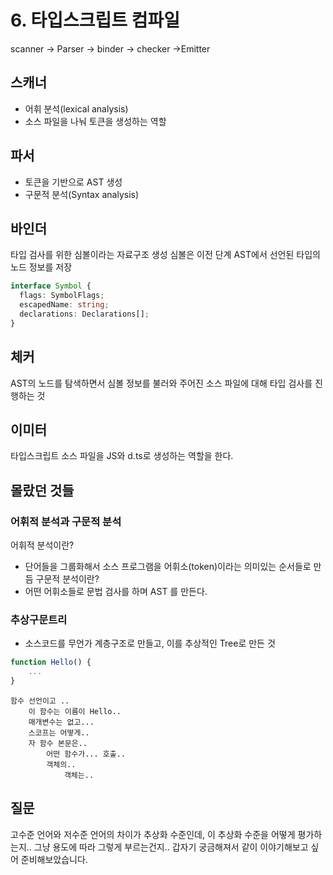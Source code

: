 # 6. 타입스크립트 컴파일

scanner -> Parser -> binder -> checker ->Emitter

## 스캐너

- 어휘 분석(lexical analysis)
- 소스 파일을 나눠 토큰을 생성하는 역할

## 파서

- 토큰을 기반으로 AST 생성
- 구문적 분석(Syntax analysis)

## 바인더

타입 검사를 위한 심볼이라는 자료구조 생성
심볼은 이전 단계 AST에서 선언된 타입의 노드 정보를 저장

```ts
interface Symbol {
  flags: SymbolFlags;
  escapedName: string;
  declarations: Declarations[];
}
```

## 체커

AST의 노드를 탐색하면서 심볼 정보를 불러와 주어진 소스 파일에 대해 타입 검사를 진행하는 것

## 이미터

타입스크립트 소스 파일을 JS와 d.ts로 생성하는 역할을 한다.

## 몰랐던 것들

### 어휘적 분석과 구문적 분석

어휘적 분석이란?

- 단어들을 그룹화해서 소스 프로그램을 어휘소(token)이라는 의미있는 순서들로 만듬
  구문적 분석이란?
- 어떤 어휘소들로 문법 검사를 하며 AST 를 만든다.

### 추상구문트리

- 소스코드를 무언가 계층구조로 만들고, 이를 추상적인 Tree로 만든 것

```js
function Hello() {
    ...
}
```

```
함수 선언이고 ..
    이 함수는 이름이 Hello..
    매개변수는 없고...
    스코프는 어떻게..
    자 함수 본문은..
        어떤 함수가... 호출..
        객체의..
            객체는..
```

## 질문

고수준 언어와 저수준 언어의 차이가 추상화 수준인데, 이 추상화 수준을 어떻게 평가하는지.. 그냥 용도에 따라 그렇게 부르는건지..
갑자기 궁금해져서 같이 이야기해보고 싶어 준비해보았습니다.
